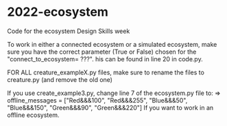# 2022-ecosystem
Code for the ecosystem Design Skills week

To work in either a connected ecosystem or a simulated ecosystem, make sure you have the correct parameter (True or False) chosen for the "connect_to_ecosystem= ???".
his can be found in line 20 in code.py.

FOR ALL creature_exampleX.py files, make sure to rename the files to creature.py (and remove the old one)

If you use create_example3.py, change line 7 of the ecosystem.py file to:
=> offline_messages = ["Red&&&100", "Red&&&255", "Blue&&&50", "Blue&&&150", "Green&&&90", "Green&&&220"]
If you want to work in an offline ecosystem.
